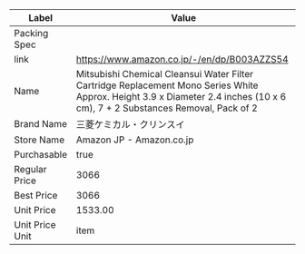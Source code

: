 | Label           | Value                                                                                                                                                                       |
| --------------- | --------------------------------------------------------------------------------------------------------------------------------------------------------------------------- |
| Packing Spec    |                                                                                                                                                                             |
| link            | https://www.amazon.co.jp/-/en/dp/B003AZZS54                                                                                                                                 |
| Name            | Mitsubishi Chemical Cleansui Water Filter Cartridge Replacement Mono Series White Approx. Height 3.9 x Diameter 2.4 inches (10 x 6 cm), 7 + 2 Substances Removal, Pack of 2 |
| Brand Name      | 三菱ケミカル・クリンスイ                                                                                                                                                                |
| Store Name      | Amazon JP - Amazon.co.jp                                                                                                                                                    |
| Purchasable     | true                                                                                                                                                                        |
| Regular Price   | 3066                                                                                                                                                                        |
| Best Price      | 3066                                                                                                                                                                        |
| Unit Price      | 1533.00                                                                                                                                                                     |
| Unit Price Unit | item                                                                                                                                                                        |
